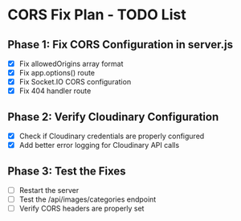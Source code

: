 # CORS Fix Plan - TODO List

## Phase 1: Fix CORS Configuration in server.js
- [x] Fix allowedOrigins array format
- [x] Fix app.options() route
- [x] Fix Socket.IO CORS configuration
- [x] Fix 404 handler route

## Phase 2: Verify Cloudinary Configuration
- [x] Check if Cloudinary credentials are properly configured
- [x] Add better error logging for Cloudinary API calls

## Phase 3: Test the Fixes
- [ ] Restart the server
- [ ] Test the /api/images/categories endpoint
- [ ] Verify CORS headers are properly set
